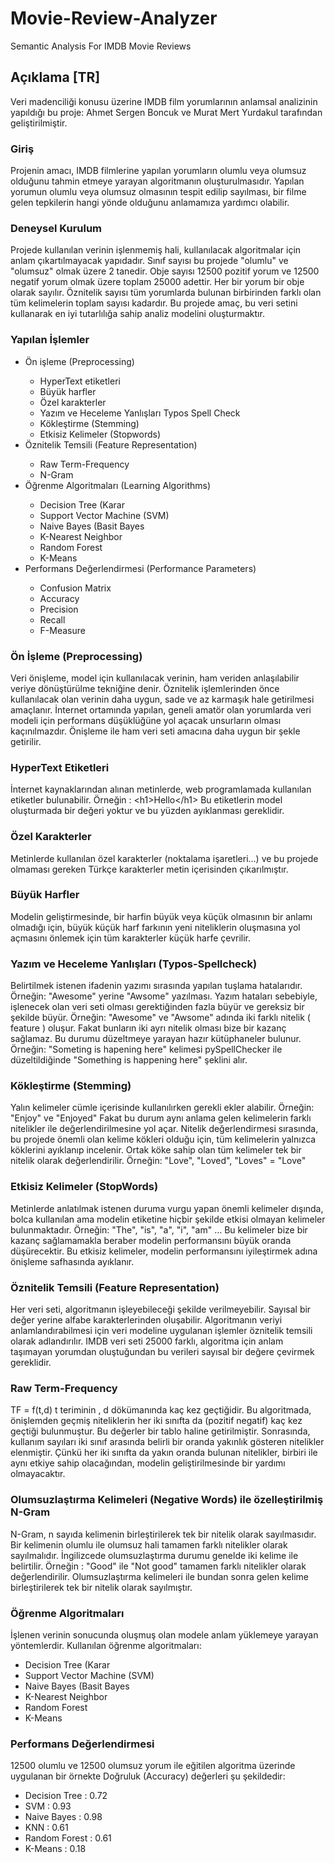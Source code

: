# Movie-Review-Analyzer
Semantic Analysis For IMDB Movie Reviews

## Açıklama [TR]

Veri madenciliği konusu üzerine IMDB film yorumlarının anlamsal analizinin yapıldığı bu proje:
Ahmet Sergen Boncuk ve Murat Mert Yurdakul tarafından geliştirilmiştir.

### Giriş

Projenin amacı, IMDB filmlerine yapılan yorumların olumlu veya olumsuz olduğunu tahmin etmeye yarayan algoritmanın oluşturulmasıdır.
Yapılan yorumun olumlu veya olumsuz olmasının tespit edilip sayılması, bir filme gelen tepkilerin hangi yönde olduğunu anlamamıza yardımcı olabilir.

### Deneysel Kurulum

Projede kullanılan verinin işlenmemiş hali, kullanılacak algoritmalar için anlam çıkartılmayacak yapıdadır. 
Sınıf sayısı bu projede "olumlu" ve "olumsuz" olmak üzere 2 tanedir.
Obje sayısı 12500 pozitif yorum ve 12500 negatif yorum olmak üzere toplam 25000 adettir. Her bir yorum bir obje olarak sayılır.
Öznitelik sayısı tüm yorumlarda bulunan birbirinden farklı olan tüm kelimelerin toplam sayısı kadardır.
Bu projede amaç, bu veri setini kullanarak en iyi tutarlılığa sahip analiz modelini oluşturmaktır.

### Yapılan İşlemler

<ul>
  <li>Ön işleme (Preprocessing)</li>
  <ul>
      <li>HyperText etiketleri</li>
      <li>Büyük harfler</li>
      <li>Özel karakterler</li>
      <li>Yazım ve Heceleme Yanlışları Typos Spell Check</li>
      <li>Kökleştirme (Stemming)</li>
      <li>Etkisiz Kelimeler (Stopwords)</li>
  </ul>
  <li>Öznitelik Temsili (Feature Representation)</li>
  <ul>
    <li>Raw Term-Frequency</li>
    <li>N-Gram</li>
  </ul>
  <li>Öğrenme Algoritmaları (Learning Algorithms)</li>
  <ul>
    <li>Decision Tree (Karar</li>
    <li>Support Vector Machine (SVM)</li>
    <li>Naive Bayes (Basit Bayes</li>
    <li>K-Nearest Neighbor</li>
    <li>Random Forest</li>
    <li>K-Means</li>
  </ul>
  <li>Performans Değerlendirmesi (Performance Parameters)</li>
  <ul>
    <li>Confusion Matrix</li>
    <li>Accuracy</li>
    <li>Precision</li>
    <li>Recall</li>
    <li>F-Measure</li>
  </ul>
</ul>

### Ön İşleme (Preprocessing)

Veri önişleme, model için kullanılacak verinin, ham veriden anlaşılabilir veriye dönüştürülme tekniğine denir.
Öznitelik işlemlerinden önce kullanılacak olan verinin daha uygun, sade ve az karmaşık hale getirilmesi amaçlanır.
İnternet ortamında yapılan, geneli amatör olan yorumlarda veri modeli için performans düşüklüğüne yol açacak unsurların olması kaçınılmazdır.
Önişleme ile ham veri seti amacına daha uygun bir şekle getirilir.

### HyperText Etiketleri

İnternet kaynaklarından alınan metinlerde, web programlamada kullanılan etiketler bulunabilir. 
Örneğin : &#60;h1&#62;Hello&#60;/h1&#62;
Bu etiketlerin model oluşturmada bir değeri yoktur ve bu yüzden ayıklanması gereklidir.

### Özel Karakterler

Metinlerde kullanılan özel karakterler (noktalama işaretleri…) ve bu projede olmaması gereken Türkçe karakterler metin içerisinden çıkarılmıştır.

### Büyük Harfler

Modelin geliştirmesinde, bir harfin büyük veya küçük olmasının bir anlamı olmadığı için, büyük küçük harf farkının yeni niteliklerin oluşmasına yol açmasını önlemek için tüm karakterler küçük harfe çevrilir.

### Yazım ve Heceleme Yanlışları (Typos-Spellcheck)

Belirtilmek istenen ifadenin yazımı sırasında yapılan tuşlama hatalarıdır.
Örneğin: "Awesome" yerine "Awsome" yazılması.
Yazım hataları sebebiyle, işlenecek olan veri seti olması gerektiğinden fazla büyür ve gereksiz bir şekilde büyür.
Örneğin: "Awesome" ve "Awsome" adında iki farklı nitelik ( feature ) oluşur. Fakat bunların iki ayrı nitelik olması bize bir kazanç sağlamaz.
Bu durumu düzeltmeye yarayan hazır kütüphaneler bulunur.
Örneğin: "Someting is hapening here" kelimesi pySpellChecker ile düzeltildiğinde "Something is happening here" şeklini alır.

### Kökleştirme (Stemming)

Yalın kelimeler cümle içerisinde kullanılırken gerekli ekler alabilir.
Örneğin: "Enjoy" ve "Enjoyed"
Fakat bu durum aynı anlama gelen kelimelerin farklı nitelikler ile değerlendirilmesine yol açar.
Nitelik değerlendirmesi sırasında, bu projede önemli olan kelime kökleri olduğu için, tüm kelimelerin yalnızca köklerini ayıklanıp incelenir. 
Ortak köke sahip olan tüm kelimeler tek bir nitelik olarak değerlendirilir.
Örneğin: "Love", "Loved", "Loves" = "Love"

### Etkisiz Kelimeler (StopWords)

Metinlerde anlatılmak istenen duruma vurgu yapan önemli kelimeler dışında, bolca kullanılan ama modelin etiketine hiçbir şekilde etkisi olmayan kelimeler bulunmaktadır.
Örneğin: "The", "is", "a", "i", "am" …
Bu kelimeler bize bir kazanç sağlamamakla beraber modelin performansını büyük oranda düşürecektir.
Bu etkisiz kelimeler, modelin performansını iyileştirmek adına önişleme safhasında ayıklanır.

### Öznitelik Temsili (Feature Representation)

Her veri seti, algoritmanın işleyebileceği şekilde verilmeyebilir.
Sayısal bir değer yerine alfabe karakterlerinden oluşabilir.
Algoritmanın veriyi anlamlandırabilmesi için veri modeline uygulanan işlemler öznitelik temsili olarak adlandırılır.
IMDB veri seti 25000 farklı, algoritma için anlam taşımayan yorumdan oluştuğundan bu verileri sayısal bir değere çevirmek gereklidir.

### Raw Term-Frequency

TF = f(t,d) 
t teriminin , d dökümanında kaç kez geçtiğidir.
Bu algoritmada, önişlemden geçmiş niteliklerin her iki sınıfta da (pozitif negatif) kaç kez geçtiği bulunmuştur. Bu değerler bir tablo haline getirilmiştir.
Sonrasında, kullanım sayıları iki sınıf arasında belirli bir oranda yakınlık gösteren nitelikler elenmiştir. Çünkü her iki sınıfta da yakın oranda bulunan nitelikler, birbiri ile aynı etkiye sahip olacağından, modelin geliştirilmesinde bir yardımı olmayacaktır.

### Olumsuzlaştırma Kelimeleri (Negative Words) ile özelleştirilmiş N-Gram

N-Gram, n sayıda kelimenin birleştirilerek tek bir nitelik olarak sayılmasıdır.
Bir kelimenin olumlu ile olumsuz hali tamamen farklı nitelikler olarak sayılmalıdır. İngilizcede olumsuzlaştırma durumu genelde iki kelime ile belirtilir.
Örneğin : "Good" ile "Not good" tamamen farklı nitelikler olarak değerlendirilir.
Olumsuzlaştırma kelimeleri ile bundan sonra gelen kelime birleştirilerek tek bir nitelik olarak sayılmıştır.

### Öğrenme Algoritmaları

İşlenen verinin sonucunda oluşmuş olan modele anlam yüklemeye yarayan yöntemlerdir.
Kullanılan öğrenme algoritmaları:
<ul>
  <li>Decision Tree (Karar</li>
  <li>Support Vector Machine (SVM)</li>
  <li>Naive Bayes (Basit Bayes</li>
  <li>K-Nearest Neighbor</li>
  <li>Random Forest</li>
  <li>K-Means</li>
</ul>

### Performans Değerlendirmesi

12500 olumlu ve 12500 olumsuz yorum ile eğitilen algoritma üzerinde uygulanan bir örnekte Doğruluk (Accuracy) değerleri şu şekildedir:
<ul>
<li>Decision Tree : 0.72</li>
<li>SVM : 0.93</li>
<li>Naive Bayes : 0.98</li>
<li>KNN : 0.61</li>
<li>Random Forest : 0.61</li>
<li>K-Means : 0.18</li>
</ul>
